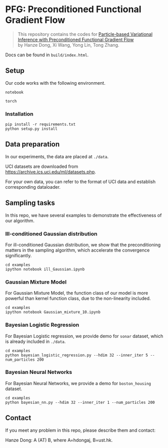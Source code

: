 # PFG: Preconditioned Functional Gradient Flow

> This repository contains the codes for [Particle-based Variational Inference with Preconditioned Functional Gradient Flow](https://arxiv.org/abs/2211.13954)  
by Hanze Dong, Xi Wang, Yong Lin, Tong Zhang.


Docs can be found in `build/index.html`.

## Setup

Our code works with the following environment.

`notebook`

`torch`

### Installation

```
pip install -r requirements.txt
python setup.py install
```



## Data preparation

In our experiments, the data are placed at `./data`. 

UCI datasets are downloaded from https://archive.ics.uci.edu/ml/datasets.php.

For your own data, you can refer to the format of UCI data and establish corresponding dataloader.


## Sampling tasks

In this repo, we have several examples to demonstrate the effectiveness of our algorithm.

### Ill-conditioned Gaussian distribution

For ill-conditioned Gaussian distribution, we show that the preconditioning matters in the sampling algorithm, which accelerate the convergence significantly.
```
cd examples
ipython notebook ill_Gaussian.ipynb
```


### Gaussian Mixture Model

For Gaussian Mixture Model, the function class of our model is more powerful than kernel function class, due to the non-linearity included.
```
cd examples
ipython notebook Gaussian_mixture_10.ipynb
```


### Bayesian Logistic Regression

For Bayesian Logistic regression, we provide demo for `sonar` dataset, which is already included in `./data`.
```
cd examples
python bayesian_logistic_regression.py --hdim 32 --inner_iter 5 --num_particles 200
```


### Bayesian Neural Networks

For Bayesian Neural Networks, we provide a demo for `boston_housing` dataset.
```
cd examples
python bayesian_nn.py --hdim 32 --inner_iter 1 --num_particles 200
```



## Contact

If you meet any problem in this repo, please describe them and contact:

Hanze Dong: A (AT) B, where A=hdongaj, B=ust.hk.

